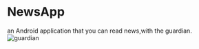 # NewsApp
an Android application that you can read news,with the guardian.
![guardian](https://raw.githubusercontent.com/haliltprkk/NewsApp/master/path/guardian.png)
